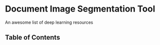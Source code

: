 # Document Image Segmentation Tool
An awesome list of deep learning resources

## Table of Contents
